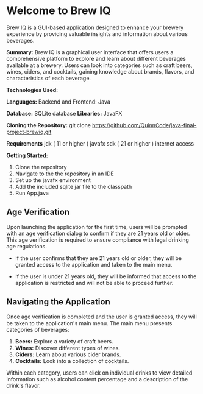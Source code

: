 # Welcome to Brew IQ
Brew IQ is a GUI-based application designed to enhance your brewery experience by providing valuable insights and information about various beverages.

**Summary:** 
Brew IQ is a graphical user interface that offers users a comprehensive platform to explore and learn about different beverages available at a brewery. Users can look into categories such as craft beers, wines, ciders, and cocktails, gaining knowledge about brands, flavors, and characteristics of each beverage.



**Technologies Used:**
    
  **Languages:**
    Backend and Frontend: Java
    
  **Database:**
    SQLite database
  **Libraries:**
    JavaFX
    
**Cloning the Repository:**
git clone https://github.com/QuinnCode/java-final-project-brewiq.git

**Requirements**
jdk ( 11 or higher )
javafx sdk ( 21 or higher )
internet access

**Getting Started:**

1.	Clone the repository
2.	Navigate to the the repository in an IDE
3.	Set up the javafx environment
4.	Add the included sqlite jar file to the classpath
5.	Run App.java


## Age Verification

Upon launching the application for the first time, users will be prompted with an age verification dialog to confirm if they are 21 years old or older. This age verification is required to ensure compliance with legal drinking age regulations.

- If the user confirms that they are 21 years old or older, they will be granted access to the application and taken to the main menu.

- If the user is under 21 years old, they will be informed that access to the application is restricted and will not be able to proceed further.

## Navigating the Application

Once age verification is completed and the user is granted access, they will be taken to the application's main menu. The main menu presents categories of beverages:

1. **Beers:** Explore a variety of craft beers.
2. **Wines:** Discover different types of wines.
3. **Ciders:** Learn about various cider brands.
4. **Cocktails:** Look into a collection of cocktails.

Within each category, users can click on individual drinks to view detailed information such as alcohol content percentage and a description of the drink's flavor.
